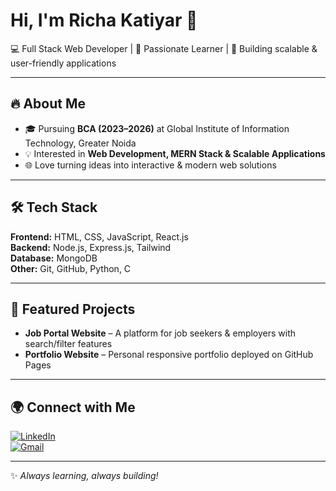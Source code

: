 # Hi, I'm Richa Katiyar 👋  

💻 Full Stack Web Developer | 🚀 Passionate Learner | 🌱 Building scalable & user-friendly applications  

---

## 🔥 About Me  
- 🎓 Pursuing **BCA (2023–2026)** at Global Institute of Information Technology, Greater Noida  
- 💡 Interested in **Web Development, MERN Stack & Scalable Applications**  
- 🌐 Love turning ideas into interactive & modern web solutions  

---

## 🛠 Tech Stack  
**Frontend:** HTML, CSS, JavaScript, React.js  
**Backend:** Node.js, Express.js, Tailwind  
**Database:** MongoDB  
**Other:** Git, GitHub, Python, C  

---

## 📌 Featured Projects  
- **Job Portal Website** – A platform for job seekers & employers with search/filter features  
- **Portfolio Website** – Personal responsive portfolio deployed on GitHub Pages  

---

## 🌍 Connect with Me  
[![LinkedIn](https://img.shields.io/badge/LinkedIn-blue?style=flat&logo=linkedin)](https://www.linkedin.com/in/richa-katiyar-8873202a6)  
[![Gmail](https://img.shields.io/badge/Email-red?style=flat&logo=gmail)](mailto:richa.katiyar1086@gmail.com)  

---

✨ *Always learning, always building!*  
